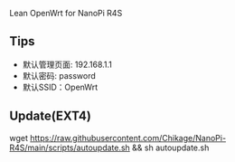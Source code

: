 Lean OpenWrt for NanoPi R4S
 
## Tips
* 默认管理页面: 192.168.1.1
* 默认密码: password
* 默认SSID：OpenWrt

## Update(EXT4)
wget https://raw.githubusercontent.com/Chikage/NanoPi-R4S/main/scripts/autoupdate.sh && sh autoupdate.sh

